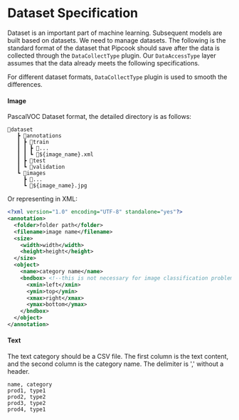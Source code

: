 # Dataset Specification

Dataset is an important part of machine learning. Subsequent models are built based on datasets. We need to manage datasets. The following is the standard format of the dataset that Pipcook should save after the data is collected through the `DataCollectType` plugin. Our `DataAccessType` layer assumes that the data already meets the following specifications. 

For different dataset formats, `DataCollectType` plugin is used to smooth the differences.

#### Image

PascalVOC Dataset format, the detailed directory is as follows:

```
📂dataset
   ┣ 📂annotations
   ┃ ┣ 📂train
   ┃ ┃ ┣ 📜...
   ┃ ┃ ┗ 📜${image_name}.xml
   ┃ ┣ 📂test
   ┃ ┗ 📂validation
   ┗ 📂images
     ┣ 📜...
     ┗ 📜${image_name}.jpg
```

Or representing in XML:

```xml
<?xml version="1.0" encoding="UTF-8" standalone="yes"?>
<annotation>
  <folder>folder path</folder>
  <filename>image name</filename>
  <size>
    <width>width</width>
    <height>height</height>
  </size>
  <object>
    <name>category name</name>
    <bndbox> <!--this is not necessary for image classification problem-->
      <xmin>left</xmin>
      <ymin>top</ymin>
      <xmax>right</xmax>
      <ymax>bottom</ymax>
    </bndbox>
  </object>
</annotation>
```

#### Text

The text category should be a CSV file. The first column is the text content, and the second column is the category name. The delimiter is ',' without a header.

```csv
name, category
prod1, type1
prod2, type2
prod3, type2
prod4, type1
```
